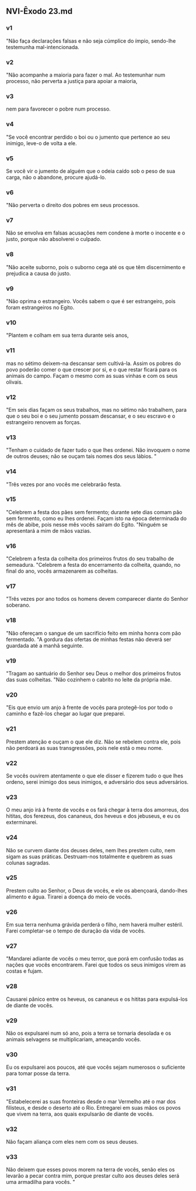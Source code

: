 ## NVI-Êxodo 23.md
### v1
 "Não faça declarações falsas e não seja cúmplice do ímpio, sendo-lhe testemunha mal-intencionada.
### v2
 "Não acompanhe a maioria para fazer o mal. Ao testemunhar num processo, não perverta a justiça para apoiar a maioria,
### v3
 nem para favorecer o pobre num processo.
### v4
 "Se você encontrar perdido o boi ou o jumento que pertence ao seu inimigo, leve-o de volta a ele.
### v5
 Se você vir o jumento de alguém que o odeia caído sob o peso de sua carga, não o abandone, procure ajudá-lo.
### v6
 "Não perverta o direito dos pobres em seus processos.
### v7
 Não se envolva em falsas acusações nem condene à morte o inocente e o justo, porque não absolverei o culpado.
### v8
 "Não aceite suborno, pois o suborno cega até os que têm discernimento e prejudica a causa do justo.
### v9
 "Não oprima o estrangeiro. Vocês sabem o que é ser estrangeiro, pois foram estrangeiros no Egito.
### v10
 "Plantem e colham em sua terra durante seis anos,
### v11
 mas no sétimo deixem-na descansar sem cultivá-la. Assim os pobres do povo poderão comer o que crescer por si, e o que restar ficará para os animais do campo. Façam o mesmo com as suas vinhas e com os seus olivais.
### v12
 "Em seis dias façam os seus trabalhos, mas no sétimo não trabalhem, para que o seu boi e o seu jumento possam descansar, e o seu escravo e o estrangeiro renovem as forças.
### v13
 "Tenham o cuidado de fazer tudo o que lhes ordenei. Não invoquem o nome de outros deuses; não se ouçam tais nomes dos seus lábios. "
### v14
 "Três vezes por ano vocês me celebrarão festa.
### v15
 "Celebrem a festa dos pães sem fermento; durante sete dias comam pão sem fermento, como eu lhes ordenei. Façam isto na época determinada do mês de abibe, pois nesse mês vocês saíram do Egito. "Ninguém se apresentará a mim de mãos vazias.
### v16
 "Celebrem a festa da colheita dos primeiros frutos do seu trabalho de semeadura. "Celebrem a festa do encerramento da colheita, quando, no final do ano, vocês armazenarem as colheitas.
### v17
 "Três vezes por ano todos os homens devem comparecer diante do Senhor soberano.
### v18
 "Não ofereçam o sangue de um sacrifício feito em minha honra com pão fermentado. "A gordura das ofertas de minhas festas não deverá ser guardada até a manhã seguinte.
### v19
 "Tragam ao santuário do Senhor seu Deus o melhor dos primeiros frutos das suas colheitas. "Não cozinhem o cabrito no leite da própria mãe.
### v20
 "Eis que envio um anjo à frente de vocês para protegê-los por todo o caminho e fazê-los chegar ao lugar que preparei.
### v21
 Prestem atenção e ouçam o que ele diz. Não se rebelem contra ele, pois não perdoará as suas transgressões, pois nele está o meu nome.
### v22
 Se vocês ouvirem atentamente o que ele disser e fizerem tudo o que lhes ordeno, serei inimigo dos seus inimigos, e adversário dos seus adversários.
### v23
 O meu anjo irá à frente de vocês e os fará chegar à terra dos amorreus, dos hititas, dos ferezeus, dos cananeus, dos heveus e dos jebuseus, e eu os exterminarei.
### v24
 Não se curvem diante dos deuses deles, nem lhes prestem culto, nem sigam as suas práticas. Destruam-nos totalmente e quebrem as suas colunas sagradas.
### v25
 Prestem culto ao Senhor, o Deus de vocês, e ele os abençoará, dando-lhes alimento e água. Tirarei a doença do meio de vocês.
### v26
 Em sua terra nenhuma grávida perderá o filho, nem haverá mulher estéril. Farei completar-se o tempo de duração da vida de vocês.
### v27
 "Mandarei adiante de vocês o meu terror, que porá em confusão todas as nações que vocês encontrarem. Farei que todos os seus inimigos virem as costas e fujam.
### v28
 Causarei pânico entre os heveus, os cananeus e os hititas para expulsá-los de diante de vocês.
### v29
 Não os expulsarei num só ano, pois a terra se tornaria desolada e os animais selvagens se multiplicariam, ameaçando vocês.
### v30
 Eu os expulsarei aos poucos, até que vocês sejam numerosos o suficiente para tomar posse da terra.
### v31
 "Estabelecerei as suas fronteiras desde o mar Vermelho até o mar dos filisteus, e desde o deserto até o Rio. Entregarei em suas mãos os povos que vivem na terra, aos quais expulsarão de diante de vocês.
### v32
 Não façam aliança com eles nem com os seus deuses.
### v33
 Não deixem que esses povos morem na terra de vocês, senão eles os levarão a pecar contra mim, porque prestar culto aos deuses deles será uma armadilha para vocês. "
